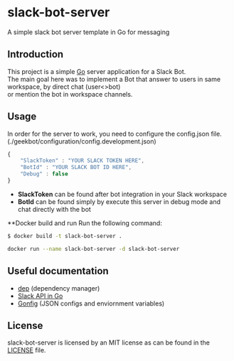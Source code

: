 # slack-bot-server

A simple slack bot server template in Go for messaging

## Introduction

This project is a simple [Go](https://golang.org/) server application for a Slack Bot. \
The main goal here was to implement a Bot that answer to users in same workspace, by direct chat (user<>bot) \
or mention the bot in workspace channels.

## Usage

In order for the server to work, you need to configure the config.json file. (./geekbot/configuration/config.development.json)

```javascript
{
    "SlackToken" : "YOUR SLACK TOKEN HERE",
    "BotId" : "YOUR SLACK BOT ID HERE",
    "Debug" : false
}
```

- **SlackToken** can be found after bot integration in your Slack workspace
- **BotId** can be found simply by execute this server in debug mode and chat directly with the bot

**Docker build and run
Run the following command:

```bash
$ docker build -t slack-bot-server . 

```
```bash
docker run --name slack-bot-server -d slack-bot-server
```

## Useful documentation

- [dep](https://github.com/golang/dep) (dependency manager)
- [Slack API in Go](https://github.com/nlopes/slack)
- [Gonfig](https://github.com/tkanos/gonfig) (JSON configs and enviornment variables)

## License

slack-bot-server is licensed by an MIT license as can be found in the [LICENSE](https://github.com/wr46/slack-bot-server/blob/master/LICENSE) file.